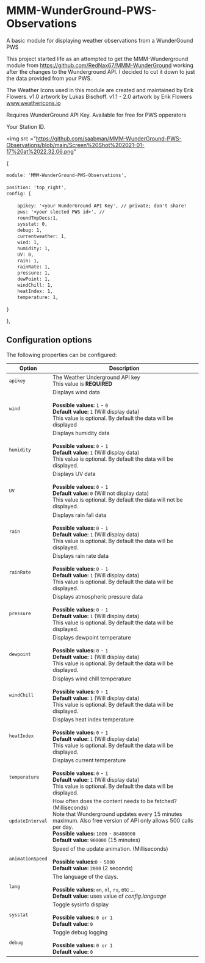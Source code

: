 # MMM-WunderGround-PWS-Observations

A basic module for displaying weather observations from a WunderGound PWS

This project started life as an attempted to get the MMM-Wunderground module from https://github.com/RedNax67/MMM-WunderGround working after the changes to the Wunderground API. I decided to cut it down to just the data provided from your PWS.   

The Weather Icons used in this module are created and maintained by Erik Flowers. v1.0 artwork by Lukas Bischoff. v1.1 - 2.0 artwork by Erik Flowers www.weathericons.io


Requires WunderGround API Key. Available for free for PWS opperators

Your Station ID.

<img src ="https://github.com/saabman/MMM-WunderGround-PWS-Observations/blob/main/Screen%20Shot%202021-01-17%20at%2022.32.06.png"
>
{

    module: 'MMM-WunderGround-PWS-Observations',
    
    position: 'top_right',
    config: {
    
        apikey: '<your WunderGround API Key', // private; don't share!
        pws: '<your slected PWS id>', //
        roundTmpDecs:1,
        sysstat: 0,
        debug: 1,
        currentweather: 1,
        wind: 1,
        humidity: 1,
        UV: 0,
        rain: 1,
        rainRate: 1,
        pressure: 1,
        dewPoint: 1,
        windChill: 1,
        heatIndex: 1,
        temperature: 1,

    }
},

## Configuration options

The following properties can be configured:


<table width="100%">
	<thead>
		<tr>
			<th>Option</th>
			<th width="100%">Description</th>
		</tr>
	</thead>
	<tbody>
		<tr>
			<td><code>apikey</code></td>
			<td>The Weather Underground API key
				<br> This value is <b>REQUIRED</b>
			</td>
        </tr>
		<tr>
			<td><code>wind</code></td>
			<td>Displays wind data<br>
				<br><b>Possible values:</b> <code>1</code> - <code>0</code>
				<br><b>Default value:</b> <code>1</code> (Will display data)
				<br>This value is optional. By default the data will be displayed
			</td>
		</tr>
		<tr>
			<td><code>humidity</code></td>
			<td>Displays humidity data<br>
				<br><b>Possible values:</b> <code>0</code> - <code>1</code>
				<br><b>Default value:</b> <code>1</code> (Will display data)
				<br>This value is optional. By default the data will be displayed.
			</td>
		</tr>
		<tr>
			<td><code>UV</code></td>
			<td>Displays UV data<br>
				<br><b>Possible values:</b> <code>0</code> - <code>1</code>
				<br><b>Default value:</b> <code>0</code> (Will not display data)
				<br>This value is optional. By default the data will not be displayed.
			</td>
		</tr>
		<tr>
			<td><code>rain</code></td>
			<td>Displays rain fall data<br>
				<br><b>Possible values:</b> <code>0</code> - <code>1</code>
				<br><b>Default value:</b> <code>1</code> (Will display data)
				<br>This value is optional. By default the data will be displayed.
			</td>
		</tr>
		<tr>
			<td><code>rainRate</code></td>
			<td>Displays rain rate data<br>
				<br><b>Possible values:</b> <code>0</code> - <code>1</code>
				<br><b>Default value:</b> <code>1</code> (Will display data)
				<br>This value is optional. By default the data will be displayed.
			</td>
		</tr>
		<tr>
			<td><code>pressure</code></td>
			<td>Displays atmospheric pressure data<br>
				<br><b>Possible values:</b> <code>0</code> - <code>1</code>
				<br><b>Default value:</b> <code>1</code> (Will display data)
				<br>This value is optional. By default the data will be displayed.
			</td>
		</tr>
		<tr>
			<td><code>dewpoint</code></td>
			<td>Displays dewpoint temperature<br>
				<br><b>Possible values:</b> <code>0</code> - <code>1</code>
				<br><b>Default value:</b> <code>1</code> (Will display data)
				<br>This value is optional. By default the data will be displayed.
			</td>
		</tr>
		<tr>
			<td><code>windChill</code></td>
			<td>Displays wind chill temperature<br>
				<br><b>Possible values:</b> <code>0</code> - <code>1</code>
				<br><b>Default value:</b> <code>1</code> (Will display data)
				<br>This value is optional. By default the data will be displayed.
			</td>
		</tr>
		<tr>
			<td><code>heatIndex</code></td>
			<td>Displays heat index temperature<br>
				<br><b>Possible values:</b> <code>0</code> - <code>1</code>
				<br><b>Default value:</b> <code>1</code> (Will display data)
				<br>This value is optional. By default the data will be displayed.
			</td>
		</tr>
		<tr>
			<td><code>temperature</code></td>
			<td>Displays current temperature<br>
				<br><b>Possible values:</b> <code>0</code> - <code>1</code>
				<br><b>Default value:</b> <code>1</code> (Will display data)
				<br>This value is optional. By default the data will be displayed.
			</td>
		</tr>
		<tr>
			<td><code>updateInterval</code></td>
			<td>How often does the content needs to be fetched? (Milliseconds)
				<br>Note that Wunderground updates every 15 minutes maximum. Also free version of API only allows 500 calls per day.
				<br><b>Possible values:</b> <code>1000</code> - <code>86400000</code>
				<br><b>Default value:</b> <code>900000</code> (15 minutes)
			</td>
		</tr>
		<tr>
			<td><code>animationSpeed</code></td>
			<td>Speed of the update animation. (Milliseconds)<br>
				<br><b>Possible values:</b><code>0</code> - <code>5000</code>
				<br><b>Default value:</b> <code>2000</code> (2 seconds)
			</td>
		</tr>
		<tr>
			<td><code>lang</code></td>
			<td>The language of the days.<br>
				<br><b>Possible values:</b> <code>en</code>, <code>nl</code>, <code>ru</code>, etc ...
				<br><b>Default value:</b> uses value of <i>config.language</i>
			</td>
		</tr>
		<tr>
			<td><code>sysstat</code></td>
			<td>Toggle sysinfo display<br>
				<br><b>Possible values:</b> <code>0 or 1</code>
				<br><b>Default value:</b>  <code>0</code>
			</td>
		</tr>
		<tr>
			<td><code>debug</code></td>
			<td>Toggle debug logging<br>
				<br><b>Possible values:</b> <code>0 or 1</code>
				<br><b>Default value:</b>  <code>0</code>
			</td>
		</tr>
	</tbody>
</table>
